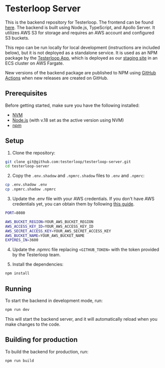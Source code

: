 # Testerloop Server

This is the backend repository for Testerloop. The frontend can be found [here](https://github.com/testerloop/testerloop-frontend). The backend is built using Node.js, TypeScript, and Apollo Server. It utilizes AWS S3 for storage and requires an AWS account and configured S3 buckets.

This repo can be run locally for local development (instructions are included below), but it is not deployed as a standalone service. It is used as an NPM package by the [Testerloop App](https://github.com/testerloop/testerloop-app), which is deployed as our [staging site](www.otf.overloop.io) in an ECS cluster on AWS Fargate.

New versions of the backend package are published to NPM using [GitHub Actions](https://github.com/testerloop/testerloop-app/blob/master/.github/workflows/release-package.yml) when new releases are created on GitHub.

## Prerequisites

Before getting started, make sure you have the following installed:

- [NVM](https://github.com/nvm-sh/nvm) 
- [Node.js](https://nodejs.org/en/download/) (with v.18 set as the active version using NVM)
- [npm](https://www.npmjs.com/get-npm)


## Setup

1. Clone the repository:

```bash
git clone git@github.com:testerloop/testerloop-server.git
cd testerloop-server
```

2. Copy the `.env.shadow` and `.npmrc.shadow` files to `.env` and `.npmrc`:

```bash
cp .env.shadow .env
cp .npmrc.shadow .npmrc
```

3. Update the .env file with your AWS credentials. If you don't have AWS credentials yet, you can obtain them by following [this guide](https://docs.aws.amazon.com/IAM/latest/UserGuide/security-creds.html#access-keys-and-secret-access-keys).

```bash
PORT=8080

AWS_BUCKET_REGION=YOUR_AWS_BUCKET_REGION
AWS_ACCESS_KEY_ID=YOUR_AWS_ACCESS_KEY_ID
AWS_SECRET_ACCESS_KEY=YOUR_AWS_SECRET_ACCESS_KEY
AWS_BUCKET_NAME=YOUR_AWS_BUCKET_NAME
EXPIRES_IN=3600
```

4. Update the .npmrc file replacing `<GITHUB_TOKEN>` with the token provided by the Testerloop team.

5. Install the dependencies:

```bash
npm install
```

## Running

To start the backend in development mode, run:

```bash
npm run dev
```

This will start the backend server, and it will automatically reload when you make changes to the code.

## Building for production

To build the backend for production, run:

```bash
npm run build
```


